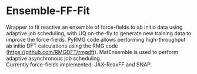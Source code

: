 # Ensemble-FF-Fit
Wrapper to fit reactive an ensemble of force-fields to ab initio data using adaptive job scheduling, with UQ on-the-fly to generate new training data to improve the force-fields. 
PyRMG code allows performing high-throughput ab initio DFT calculations using the RMG code (https://github.com/RMGDFT/rmgdft).  MatEnsemble is used to perform adaptive asynchronous job scheduling.  
Currently force-fields implemented: JAX-ReaxFF and SNAP.  
